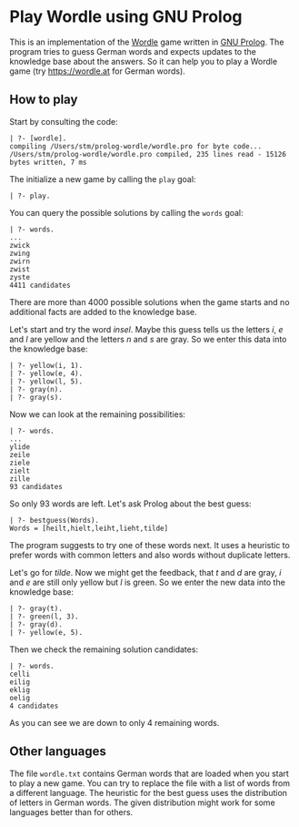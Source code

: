 # Play Wordle using GNU Prolog

This is an implementation of the [Wordle](https://en.m.wikipedia.org/wiki/Wordle) game written in [GNU Prolog](http://www.gprolog.org).  The program tries to guess German words and expects updates to the knowledge base about the answers. So it can help you to play a Wordle game (try https://wordle.at for German words).

## How to play

Start by consulting the code:

    | ?- [wordle].
    compiling /Users/stm/prolog-wordle/wordle.pro for byte code...
    /Users/stm/prolog-wordle/wordle.pro compiled, 235 lines read - 15126 bytes written, 7 ms

The initialize a new game by calling the `play` goal:

    | ?- play.

You can query the possible solutions by calling the `words` goal:

    | ?- words.
    ...
    zwick
    zwing
    zwirn
    zwist
    zyste
    4411 candidates

There are more than 4000 possible solutions when the game starts and no additional facts are added to the knowledge base.

Let's start and try the word *insel*. Maybe this guess tells us the letters *i*, *e* and *l* are yellow and the letters *n* and *s* are gray. So we enter this data into the knowledge base:

    | ?- yellow(i, 1).
    | ?- yellow(e, 4).
    | ?- yellow(l, 5).
    | ?- gray(n).
    | ?- gray(s).

Now we can look at the remaining possibilities:

    | ?- words.
    ...
    ylide
    zeile
    ziele
    zielt
    zille
    93 candidates

So only 93 words are left. Let's ask Prolog about the best guess:

    | ?- bestguess(Words).
    Words = [heilt,hielt,leiht,lieht,tilde]

The program suggests to try one of these words next. It uses a heuristic to prefer words with common letters and also words without duplicate letters.

Let's go for *tilde*. Now we might get the feedback, that *t* and *d* are gray, *i* and *e* are still only yellow but *l* is green. So we enter the new data into the knowledge base:

    | ?- gray(t).
    | ?- green(l, 3).
    | ?- gray(d).
    | ?- yellow(e, 5).

Then we check the remaining solution candidates:

    | ?- words.
    celli
    eilig
    eklig
    oelig
    4 candidates

As you can see we are down to only 4 remaining words.

## Other languages

The file `wordle.txt` contains German words that are loaded when you start to play a new game. You can try to replace the file with a list of words from a different language. The heuristic for the best guess uses the distribution of letters in German words. The given distribution might work for some languages better than for others.
